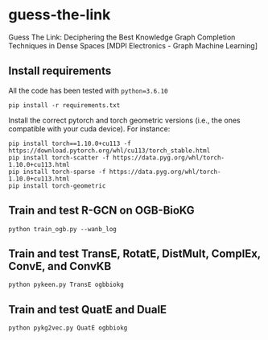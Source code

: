 # guess-the-link
Guess The Link: Deciphering the Best Knowledge Graph Completion Techniques in Dense Spaces [MDPI Electronics - Graph Machine Learning]

## Install requirements
All the code has been tested with `python=3.6.10`
```
pip install -r requirements.txt
```

Install the correct pytorch and torch geometric versions (i.e., the ones compatible with your cuda device). For instance:

```
pip install torch==1.10.0+cu113 -f https://download.pytorch.org/whl/cu113/torch_stable.html
pip install torch-scatter -f https://data.pyg.org/whl/torch-1.10.0+cu113.html
pip install torch-sparse -f https://data.pyg.org/whl/torch-1.10.0+cu113.html
pip install torch-geometric

```


## Train and test R-GCN on OGB-BioKG

```
python train_ogb.py --wanb_log
```

## Train and test TransE, RotatE, DistMult, ComplEx, ConvE, and ConvKB 

```
python pykeen.py TransE ogbbiokg
```

## Train and test QuatE and DualE

```
python pykg2vec.py QuatE ogbbiokg
```
